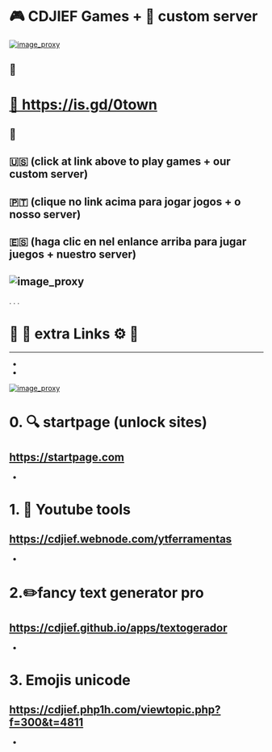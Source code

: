 # 🎮 CDJIEF Games + 🍎 custom server 

<a href="http://cdjief.ooguy.com:8090/">![image_proxy](https://i.postimg.cc/1XRFz5d1/cdjieftown.png)</a>


📌 
--------------

<body>
 <h1><a href="https://0123jogos.webnode.com" rel="nofollow" target="_blank">🔗 https://is.gd/0town</a></h1>
 </body>

📌 
--------------


🇺🇸  (click at link above to play games + our custom server) 
-
🇵🇹  (clique no link acima para jogar jogos + o nosso server) 
-
🇪🇸  (haga clic en nel enlance arriba para jugar juegos + nuestro server)
-


 ![image_proxy](https://i.postimg.cc/kM8ZdK8s/gtl.png)
 -
 .
 .
 .
 #  <h1>🔗 🦜 extra Links ⚙️ 🔨</h1>
 ----------------
-
-
<a href="http://cdjief.ooguy.com:8090/">![image_proxy](https://www.startpage.com/sp/cdn/favicons/mobile/apple-icon-120x120.png)</a>
# 0. 🔍 startpage (unlock sites)
https://startpage.com
-
-
# 1. 🎈 Youtube tools
https://cdjief.webnode.com/ytferramentas
-
-
# 2.✏️fancy text generator pro
https://cdjief.github.io/apps/textogerador
-
-
# 3. Emojis unicode
https://cdjief.php1h.com/viewtopic.php?f=300&t=4811
-
-

